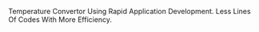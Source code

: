 Temperature Convertor Using Rapid Application Development. Less Lines Of Codes With More Efficiency. 
